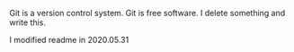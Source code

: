 Git is a version control system.
Git is free software.
I delete something and write this.

I modified readme in 2020.05.31

